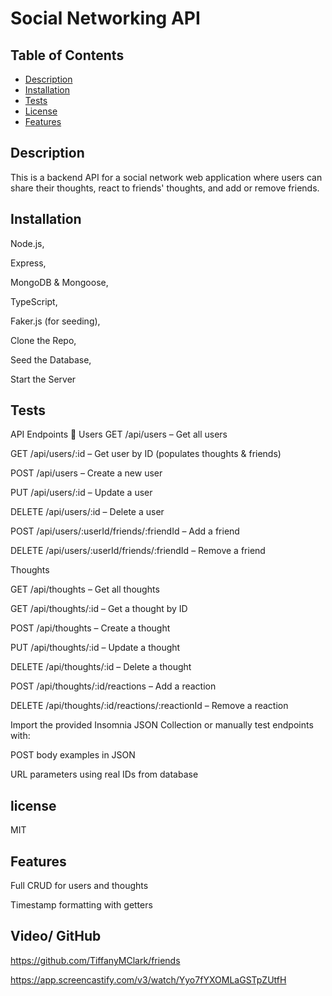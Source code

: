 # Social Networking API

## Table of Contents

- [Description](#description)
- [Installation](#installation)
- [Tests](#tests)
- [License](#license)
- [Features](#features)

## Description

This is a backend API for a social network web application where users can share their thoughts, react to friends' thoughts, and add or remove friends.

## Installation

Node.js,

Express,

MongoDB & Mongoose,

TypeScript,

Faker.js (for seeding),

Clone the Repo,

Seed the Database,

Start the Server

## Tests

API Endpoints
🧑 Users
GET /api/users – Get all users

GET /api/users/:id – Get user by ID (populates thoughts & friends)

POST /api/users – Create a new user

PUT /api/users/:id – Update a user

DELETE /api/users/:id – Delete a user

POST /api/users/:userId/friends/:friendId – Add a friend

DELETE /api/users/:userId/friends/:friendId – Remove a friend

Thoughts

GET /api/thoughts – Get all thoughts

GET /api/thoughts/:id – Get a thought by ID

POST /api/thoughts – Create a thought

PUT /api/thoughts/:id – Update a thought

DELETE /api/thoughts/:id – Delete a thought

POST /api/thoughts/:id/reactions – Add a reaction

DELETE /api/thoughts/:id/reactions/:reactionId – Remove a reaction

Import the provided Insomnia JSON Collection or manually test endpoints with:

POST body examples in JSON

URL parameters using real IDs from database

## license

MIT

## Features

Full CRUD for users and thoughts

Timestamp formatting with getters

## Video/ GitHub

https://github.com/TiffanyMClark/friends

https://app.screencastify.com/v3/watch/Yyo7fYXOMLaGSTpZUtfH
